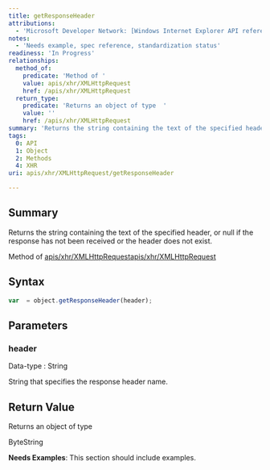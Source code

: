 ```yaml
---
title: getResponseHeader
attributions:
  - 'Microsoft Developer Network: [Windows Internet Explorer API reference Article](http://msdn.microsoft.com/en-us/library/ie/hh828809%28v=vs.85%29.aspx)'
notes:
  - 'Needs example, spec reference, standardization status'
readiness: 'In Progress'
relationships:
  method_of:
    predicate: 'Method of '
    value: apis/xhr/XMLHttpRequest
    href: /apis/xhr/XMLHttpRequest
  return_type:
    predicate: 'Returns an object of type  '
    value: ''
    href: /apis/xhr/XMLHttpRequest
summary: 'Returns the string containing the text of the specified header, or null if the response has not been received or the header does not exist.'
tags:
  0: API
  1: Object
  2: Methods
  4: XHR
uri: apis/xhr/XMLHttpRequest/getResponseHeader

---
```

## Summary

Returns the string containing the text of the specified header, or null if the response has not been received or the header does not exist.

Method of [apis/xhr/XMLHttpRequest](/apis/xhr/XMLHttpRequest)[apis/xhr/XMLHttpRequest](/apis/xhr/XMLHttpRequest)

## Syntax

``` js
var  = object.getResponseHeader(header);
```

## Parameters

### header

 Data-type
:   String

 String that specifies the response header name.

## Return Value

Returns an object of type

ByteString

**Needs Examples**: This section should include examples.

